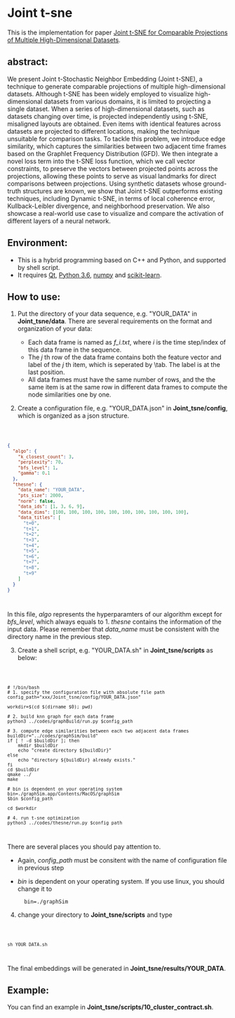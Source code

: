 # Joint t-sne
This is the implementation for paper [Joint t-SNE for Comparable Projections of Multiple High-Dimensional Datasets](http://www.yunhaiwang.net/Vis2021/joint-tsne). 

## abstract:
We present Joint t-Stochastic Neighbor Embedding (Joint t-SNE), a technique to generate comparable projections of multiple high-dimensional datasets. Although t-SNE has been widely employed to visualize high-dimensional datasets from various domains, it is limited to projecting a single dataset. When a series of high-dimensional datasets, such as datasets changing over time, is projected independently using t-SNE, misaligned layouts are obtained. Even items with identical features across datasets are projected to different locations, making the technique unsuitable for comparison tasks. To tackle this problem, we introduce edge similarity, which captures the similarities between two adjacent time frames based on the Graphlet Frequency Distribution (GFD). We then integrate a novel loss term into the t-SNE loss function, which we call vector constraints, to preserve the vectors between projected points across the projections, allowing these points to serve as visual landmarks for direct comparisons between projections. Using synthetic datasets whose ground-truth structures are known, we show that Joint t-SNE outperforms existing techniques, including Dynamic t-SNE, in terms of local coherence error, Kullback-Leibler divergence, and neighborhood preservation. We also showcase a real-world use case to visualize and compare the activation of different layers of a neural network.


## Environment:
+ This is a hybrid programming based on C++ and Python, and supported by shell script.
+ It requires [Qt](https://www.qt.io/), [Python 3.6](https://www.python.org/), [numpy](https://numpy.org/) and [scikit-learn](https://scikit-learn.org/).

## How to use:
1. Put the directory of your data sequence, e.g. "YOUR_DATA" in **Joint_tsne/data**. There are several requirements on the format and organization of your data: 
   + Each data frame is named as *f_i.txt*, where *i* is the time step/index of this data frame in the sequence.
   + The *j* th row of the data frame contains both the feature vector and label of the *j* th item, which is seperated by \tab. The label is at the last position.
   + All data frames must have the same number of rows, and the the same item is at the same row in different data frames to compute the node similarities one by one.  


2. Create a configuration file, e.g. "YOUR_DATA.json" in **Joint_tsne/config**, which is organized as a json structure.

<code>

```json
{
  "algo": {
    "k_closest_count": 3,
    "perplexity": 70,
    "bfs_level": 1,
    "gamma": 0.1
  },
  "thesne": {
    "data_name": "YOUR_DATA",
    "pts_size": 2000,
    "norm": false,
    "data_ids": [1, 3, 6, 9],
    "data_dims": [100, 100, 100, 100, 100, 100, 100, 100, 100, 100],
    "data_titles": [
      "t=0",
      "t=1",
      "t=2",
      "t=3",
      "t=4",
      "t=5",
      "t=6",
      "t=7",
      "t=8",
      "t=9"
    ]
  }
}
```
</code>

In this file, *algo* represents the hyperparamters of our algorithm except for *bfs_level*, which always equals to 1. *thesne* contains the information of the input data. Please remember that *data_name* must be consistent with the directory name in the previous step.

3. Create a shell script, e.g. "YOUR_DATA.sh" in **Joint_tsne/scripts** as below:

<code>
    
```shell
# !/bin/bash
# 1. specify the configuration file with absolute file path
config_path="xxx/Joint_tsne/config/YOUR_DATA.json"

workdir=$(cd $(dirname $0); pwd)

# 2. build knn graph for each data frame
python3 ../codes/graphBuild/run.py $config_path

# 3. compute edge similarities between each two adjacent data frames
buildDir="../codes/graphSim/build"
if [ ! -d $buildDir ]; then
    mkdir $buildDir
    echo "create directory ${buildDir}"
else
    echo "directory ${buildDir} already exists."
fi
cd $buildDir
qmake ../
make

# bin is dependent on your operating system
bin=./graphSim.app/Contents/MacOS/graphSim
$bin $config_path

cd $workdir

# 4. run t-sne optimization
python3 ../codes/thesne/run.py $config_path
```
</code>

There are several places you should pay attention to. 
+ Again, *config_path* must be consitent with the name of configuration file in previous step
+ *bin* is dependent on your operating system. If you use linux, you should change it to 

        bin=./graphSim

4. change your directory to **Joint_tsne/scripts** and type 

<code>

    sh YOUR_DATA.sh

</code>

The final embeddings will be generated in **Joint_tsne/results/YOUR_DATA**.


## Example:
You can find an example in **Joint_tsne/scripts/10_cluster_contract.sh**.
